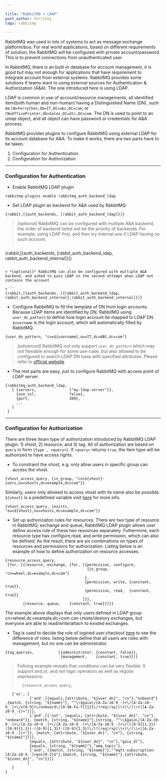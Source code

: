 ```yaml
---

title: "RabbitMQ + LDAP"
post_author: ferrisky
tags: rabbitmq
 
---
```


RabbitMQ was used in lots of systems to act as message exchange platform/bus. For real world applications, based on different requirements of solution, the RabbitMQ will be configured with private account/password. This is to prevent connections from unauthenticated user.

In RabbitMQ, there is an built-in database for account management, it is good but may not enough for applications that have requirement to integrate account from external systems. RabbitMQ provides some solutions if teams want to using external sources for Authentication & Authorization (A&A). The one introduced here is using LDAP.

LDAP is common in use of account/resource managements, all identified item(both human and non-human) having a Distinguished Name (DN), such as `CN=FerryChen,OU=IT,DC=abc,DC=com`; or `CN=OfficePrinter,OU=Sales,DC=dtc,DC=com`. The DN is used to point to an uniqe object, and all object can have password or credentials for A&A process.

RabbitMQ provides plugins to configure RabbitMQ using external LDAP for its account database for A&A. To make it works, there are two parts have to be taken.

1. Configuration for Authentication
2. Configuration for Authorization

---

### Configuration for Authentication

- Enable RabbitMQ LDAP plugin

```
rabbitmq-plugins enable rabbitmq_auth_backend_ldap
```

- Set LDAP plugin as backend for A&A used by RabbitMQ

```
{rabbit,[{auth_backends, [rabbit_auth_backend_ldap]}]}
```

>*[optional]* RabbitMQ can be configured with multiple A&A backend, the order of backend listed will be the priority of backends. For example, using LDAP first, and then try internal one if LDAP having no such account.

>```
{rabbit,[{auth_backends, [rabbit_auth_backend_ldap, rabbit_auth_backend_internal]}]}
```

> *[optional]* RabbitMQ can also be configured with multiple A&A backend, and asked to pass LDAP in the second attempt when LDAP not contains the account

>```
{rabbit,[{auth_backends, [{rabbit_auth_backend_ldap, rabbit_auth_backend_internal},rabbit_auth_backend_internal]}]}
```

- Configure RabbitMQ to fill the template of DN from login accounts. Because LDAP items are identified by DN, RabbitMQ using `user_dn_pattern` to define how login account be mapped to LDAP DN.
`$username` is the login account, which will automatically filled by RabbitMQ.

```
{user_dn_pattern, "cn=${username},ou=IT,dc=ABC,dc=com"}
``` 

> *[advanced]* RabbitMQ not only support `user_dn_pattern` which may not flexiable enough for some use-case, but also allowed to be configured to search LDAP DN base with specified attributes. Please refer to [official website](https://www.rabbitmq.com/ldap.html)

- The rest parts are easy, just to configure RabbitMQ with access point of LDAP server.


```
{rabbitmq_auth_backend_ldap,
   [ {servers,               ["my-ldap-server"]},
     {use_ssl,               false},
     {port,                  389},
     ...
   ]
 }
```

---

### Configuration for Authorization

There are three iteam type of authorization introduced by RabbitMQ LDAP plugin: 1) vhost, 2) resource, and 3) tag. All of authorization are based on `query` in form `{type , <query>}`. If `<query>` returns `true`, the item type will be authorized to have access rights.

- To constraint the vhost, e.g. only allow users in specific group can access the vhost.

```
{vhost_access_query, {in_group, "cn=${vhost}-users,ou=vhosts,dc=example,dc=com"}}
```

Similarly, users only allowed to access vhost with its name also be possible. `${vhost}` is a predefined variable visit [here](https://www.rabbitmq.com/ldap.html) for more info.

```
{vhost_access_query, {exists, "ou=${vhost},ou=vhosts,dc=example,dc=com"}}
```

- Set up authorizaiton rules for resources. There are two type of resource in RabbitMQ, exchange and queue, RabbitMQ LDAP plugin allows user define access rule of these two resources separately. Futhermore, each resource type has configure,read, and write permission, which can also be defined. As the result, there are six combinations on types of resources and permissions for authorization. Listing below is an example of how to define authorization on resource accesses.

```
{resource_access_query,
 {for, [{resource, exchange, {for, [{permission, configure,
                                     {in_group, "cn=wheel,dc=example,dc=com"}
                                    },
                                    {permission, write, {constant, true}},
                                    {permission, read,  {constant, true}}
                                   ]}},
        {resource, queue,    {constant, true}}]}}
```

The example above displays that only users defined in LDAP group cn=wheel,dc=example,dc=com can create/destory exchanges, but everyone are able to read/write/attach to existed exchanges.

- Tag is used to decide the role of logined user.checkout [here](https://www.rabbitmq.com/management.html) to see the difference of roles. listing below define that all users are roles with management, but no one can be administrator.

```
{tag_queries,           [{administrator, {constant, false}},
                         {management,    {constant, true}}]}
```
> Folloing example reveals that conditions can be very flexible. It support and,or, and not logic operators as well as regular expressions.
> 
> ```
>   {resource_access_query,
       {'or', [
               {'and',[{equals,{attribute, "${user_dn}", "cn"},"onboard"} ,{match, {string, "${name}"}, "^\\$gaia\/[A-Za-z0-9_-]+\/[A-Za-z0-9_-]+\/v[0-9]+\/onboard\/[0-9A-Fa-f]{12}\/(req|rsp|\\+)\/(\\+|[A-Za-z0-9_-])+"}]},
               {'and',[{'not', {equals, {attribute, "${user_dn}", "cn"}, "onboard"}}, {match, {string, "${name}"},{string, "^\\$gaia\/[A-Za-z0-9_-]+\/[A-Za-z0-9_-]+\/[A-Za-z0-9_-]+\/[A-Za-z0-9_-]+\/(([0-9]{1,3})-([0-9]{1,3})-([0-9]{1,3})-([0-9]{1,3})\/)?(req|rsp|\\+)\/(\\+|[A-Za-z0-9_-])+"}}, {match, {attribute, "${user_dn}", "cn"}, {string, "${name}"}}]},
               {equals, {attribute, "${user_dn}", "cn"},"gaia_dl"},
               {equals, {string, "${name}"},"amq.topic"},
               {'and', [{match, {string, "${name}"},"^mqtt-subscription-[A-Za-z0-9_-]+qos[0-2]$"},{match, {string, "${name}"},{attribute, "${user_dn}", "cn"}}]}
              ]
       }
    }
```